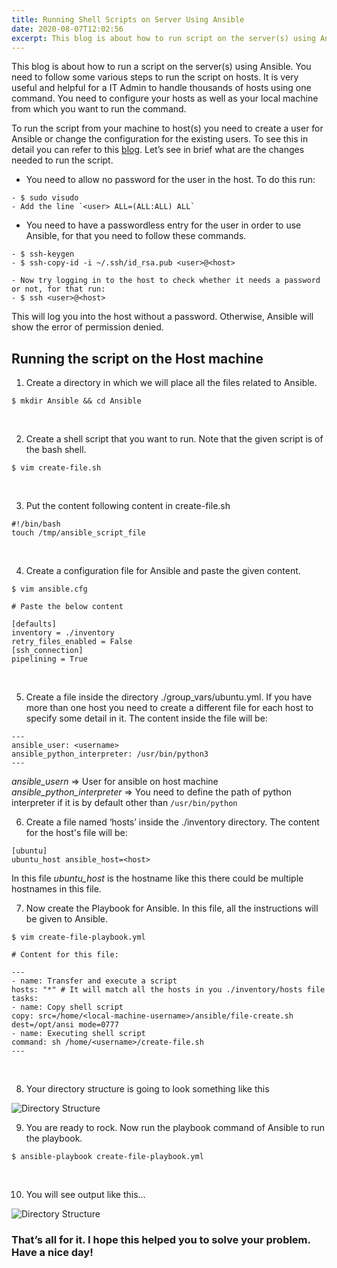 ```yaml
---
title: Running Shell Scripts on Server Using Ansible
date: 2020-08-07T12:02:56
excerpt: This blog is about how to run script on the server(s) using Ansible. You need to follow some various steps to run the script on hosts. It is very useful and helpful for an IT Admin to handle thousands of hosts using one command. You need to configure your hosts as well as your local machine from which you want to run the command.
---
```


This blog is about how to run a script on the server(s) using Ansible. You need to follow some various steps to run the script on hosts. It is very useful and helpful for a IT Admin to handle thousands of hosts using one command. You need to configure your hosts as well as your local machine from which you want to run the command.

To run the script from your machine to host(s) you need to create a user for Ansible or change the configuration for the existing users. To see this in detail you can refer to this [blog](https://thejsdeveloper.wordpress.com/2020/08/06/getting-started-with-ansible/ ). Let’s see in brief what are the changes needed to run the script.


- You need to allow no password for the user in the host. To do this run: 
```
- $ sudo visudo
- Add the line `<user> ALL=(ALL:ALL) ALL`
```
- You need to have a passwordless entry for the user in order to use Ansible, for that you need to follow these commands.
```
- $ ssh-keygen
- $ ssh-copy-id -i ~/.ssh/id_rsa.pub <user>@<host>

- Now try logging in to the host to check whether it needs a password or not, for that run:
- $ ssh <user>@<host>
```

This will log you into the host without a password. Otherwise, Ansible will show the error of permission denied.

## Running the script on the Host machine

1. Create a directory in which we will place all the files related to Ansible.
```
$ mkdir Ansible && cd Ansible
```
<br />

2. Create a shell script that you want to run. Note that the given script is of the bash shell.
```
$ vim create-file.sh
```
<br />

3. Put the content following content in create-file.sh
```
#!/bin/bash
touch /tmp/ansible_script_file
```
<br />

4. Create a configuration file for Ansible and paste the given content.
```
$ vim ansible.cfg

# Paste the below content

[defaults]
inventory = ./inventory
retry_files_enabled = False
[ssh_connection]
pipelining = True
```
<br />

5. Create a file inside the directory ./group_vars/ubuntu.yml. If you have more than one host you need to create a different file for each host to specify some detail in it. The content inside the file will be:
```
---
ansible_user: <username>
ansible_python_interpreter: /usr/bin/python3
---
```
*ansible_usern* => User for ansible on host machine <br />
*ansible_python_interpreter* => You need to define the path of python interpreter if it is by default other than  `/usr/bin/python` <br />

6. Create a file named ‘hosts’ inside the ./inventory directory. The content for the host's file will be:
```
[ubuntu]
ubuntu_host ansible_host=<host>
```
In this file *ubuntu_host* is the hostname like this there could be multiple hostnames in this file. 

7. Now create the Playbook for Ansible. In this file, all the instructions will be given to Ansible.

```
$ vim create-file-playbook.yml

# Content for this file:

---
- name: Transfer and execute a script
hosts: "*" # It will match all the hosts in you ./inventory/hosts file
tasks:
- name: Copy shell script
copy: src=/home/<local-machine-username>/ansible/file-create.sh dest=/opt/ansi mode=0777
- name: Executing shell script
command: sh /home/<username>/create-file.sh
---
```
<br />

8. Your directory structure is going to look something like this <br />

![Directory Structure](https://thejsdeveloper.files.wordpress.com/2020/08/screenshot_2020-08-07_15-52-47.png)
<br />

9. You are ready to rock. Now run the playbook command of Ansible to run the playbook.
```
$ ansible-playbook create-file-playbook.yml
```
<br />

10. You will see output like this…

![Directory Structure](https://thejsdeveloper.files.wordpress.com/2020/08/screenshot_2020-07-29.png?w=1024) <br />


### That’s all for it. I hope this helped you to solve your problem. Have a nice day!